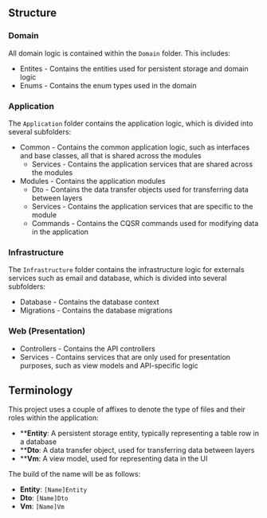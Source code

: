 ## Structure
### Domain
All domain logic is contained within the `Domain` folder. This includes:
- Entites - Contains the entities used for persistent storage and domain logic
- Enums - Contains the enum types used in the domain

### Application
The `Application` folder contains the application logic, which is divided into several subfolders:
- Common - Contains the common application logic, such as interfaces and base classes, all that is shared across the modules
  - Services - Contains the application services that are shared across the modules
- Modules - Contains the application modules
  - Dto - Contains the data transfer objects used for transferring data between layers
  - Services - Contains the application services that are specific to the module
  - Commands - Contains the CQSR commands used for modifying data in the application

### Infrastructure
The `Infrastructure` folder contains the infrastructure logic for externals services such as email and database, which is divided into several subfolders:
- Database - Contains the database context
- Migrations - Contains the database migrations

### Web (Presentation)
- Controllers - Contains the API controllers
- Services - Contains services that are only used for presentation purposes, such as view models and API-specific logic

## Terminology

This project uses a couple of affixes to denote the type of files and their roles within the application:
- ****Entity**: A persistent storage entity, typically representing a table row in a database
- ****Dto**: A data transfer object, used for transferring data between layers
- ****Vm**: A view model, used for representing data in the UI

The build of the name will be as follows:
- **Entity**: `[Name]Entity`
- **Dto**: `[Name]Dto`
- **Vm**: `[Name]Vm`